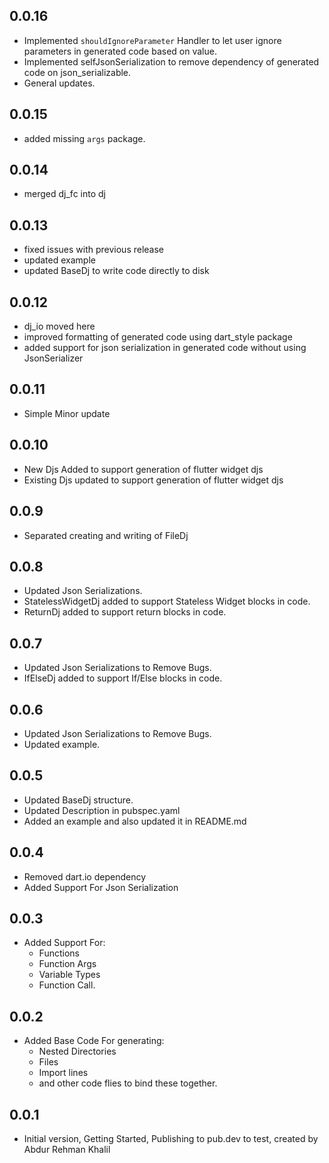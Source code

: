 ## 0.0.16

- Implemented `shouldIgnoreParameter` Handler to let user ignore parameters in generated code based on value.
- Implemented selfJsonSerialization to remove dependency of generated code on json_serializable.
- General updates.

## 0.0.15

- added missing `args` package.

## 0.0.14

- merged dj_fc into dj

## 0.0.13

- fixed issues with previous release
- updated example
- updated BaseDj to write code directly to disk

## 0.0.12

- dj_io moved here
- improved formatting of generated code using dart_style package
- added support for json serialization in generated code without using JsonSerializer

## 0.0.11

- Simple Minor update

## 0.0.10

- New Djs Added to support generation of flutter widget djs
- Existing Djs updated to support generation of flutter widget djs

## 0.0.9

- Separated creating and writing of FileDj

## 0.0.8

- Updated Json Serializations.
- StatelessWidgetDj added to support Stateless Widget blocks in code.
- ReturnDj added to support return blocks in code.

## 0.0.7

- Updated Json Serializations to Remove Bugs.
- IfElseDj added to support If/Else blocks in code.

## 0.0.6

- Updated Json Serializations to Remove Bugs.
- Updated example.

## 0.0.5

- Updated BaseDj structure.
- Updated Description in pubspec.yaml
- Added an example and also updated it in README.md

## 0.0.4

- Removed dart.io dependency
- Added Support For Json Serialization

## 0.0.3

- Added Support For:
  - Functions
  - Function Args
  - Variable Types
  - Function Call.

## 0.0.2

- Added Base Code For generating:
  - Nested Directories
  - Files
  - Import lines
  - and other code flies to bind these together.

## 0.0.1

- Initial version, Getting Started, Publishing to pub.dev to test, created by Abdur Rehman Khalil

